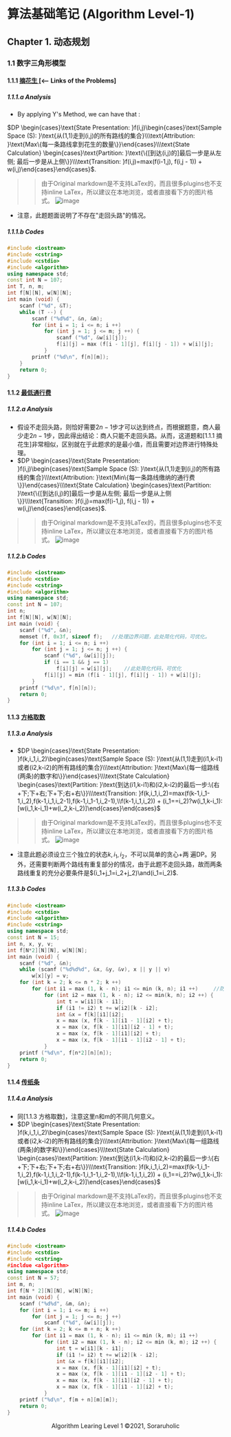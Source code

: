 # 算法基础笔记 (Algorithm Level-1) 

## Chapter 1. 动态规划

### 1.1 数字三角形模型

#### 1.1.1 [ 摘花生 ](https://www.acwing.com/problem/content/1017/) [<-- Links of the Problems]

##### 1.1.1.a Analysis

+ By applying Y's Method, we can have that :

$DP \begin{cases}\text{State Presentation: }f(i,j)\begin{cases}\text{Sample Space (S): }\text{从(1,1)走到(i,j)的所有路线的集合}\\\text{Attribution: }\text{Max\{每一条路线拿到花生的数量\}}\end{cases}\\\text{State Calculation} \begin{cases}\text{Partition: }\text{\{[到达(i,j)的]最后一步是从左侧; 最后一步是从上侧\}}\\\text{Transition: }f(i,j)=max(f(i-1,j), f(i,j - 1)) + w(i,j)\end{cases}\end{cases}$.
>> 由于Original markdown是不支持LaTex的，而且很多plugins也不支持inline LaTex，所以建议在本地浏览，或者直接看下方的图片格式。
>> ![image](https://user-images.githubusercontent.com/73734860/132600830-66f64009-fe44-49be-b77d-1446a0aaa8ab.png)


+ 注意，此题题面说明了不存在"走回头路"的情况。

##### 1.1.1.b Codes

```c++
#include <iostream>
#include <cstring>
#include <cstdio>
#include <algorithm>
using namespace std;
const int N = 107;
int T, n, m;
int f[N][N], w[N][N];
int main (void) {
    scanf ("%d", &T);
    while (T --) {
        scanf ("%d%d", &n, &m);
        for (int i = 1; i <= n; i ++)
            for (int j = 1; j <= m; j ++) {
                scanf ("%d", &w[i][j]);
                f[i][j] = max (f[i - 1][j], f[i][j - 1]) + w[i][j];
            }
        printf ("%d\n", f[n][m]);
    }
    return 0;
}
```



#### 1.1.2 [最低通行费](https://www.acwing.com/activity/content/problem/content/1257/)

##### 1.1.2.a Analysis 

+ 假设不走回头路，则恰好需要$2n-1$步才可以达到终点，而根据题意，商人最少走$2n-1$步，因此得出结论：商人只能不走回头路。从而，这道题和[1.1.1 摘花生]非常相似，区别就在于此题求的是最小值，而且需要对边界进行特殊处理。
+ $DP \begin{cases}\text{State Presentation: }f(i,j)\begin{cases}\text{Sample Space (S): }\text{从(1,1)走到(i,j)的所有路线的集合}\\\text{Attribution: }\text{Min\{每一条路线缴纳的通行费\}}\end{cases}\\\text{State Calculation} \begin{cases}\text{Partition: }\text{\{[到达(i,j)的]最后一步是从左侧; 最后一步是从上侧\}}\\\text{Transition: }f(i,j)=max(f(i-1,j), f(i,j - 1)) + w(i,j)\end{cases}\end{cases}$.
>> 由于Original markdown是不支持LaTex的，而且很多plugins也不支持inline LaTex，所以建议在本地浏览，或者直接看下方的图片格式。
>> ![image](https://user-images.githubusercontent.com/73734860/132600864-59a35d0f-4b3b-426a-923c-d26a641dfd4e.png)

##### 1.1.2.b Codes

```c++
#include <iostream>
#include <cstdio>
#include <cstring>
#include <algorithm>
using namespace std;
const int N = 107;
int n;
int f[N][N], w[N][N];
int main (void) {
    scanf ("%d", &n);
    memset (f, 0x3f, sizeof f);   //处理边界问题，此处简化代码，可优化。
    for (int i = 1; i <= n; i ++)
        for (int j = 1; j <= n; j ++) {
            scanf ("%d", &w[i][j]);
            if (i == 1 && j == 1) 
                f[i][j] = w[i][j];    //此处简化代码，可优化
            f[i][j] = min (f[i - 1][j], f[i][j - 1]) + w[i][j];
        }
    printf ("%d\n", f[n][n]);
    return 0;
}
```



#### 1.1.3 [方格取数](https://www.acwing.com/problem/content/1029/)

##### 1.1.3.a Analysis

+ $DP \begin{cases}\text{State Presentation: }f(k,i_1,i_2)\begin{cases}\text{Sample Space (S): }\text{从(1,1)走到(i1,k-i1)或者(i2,k-i2)的所有路线的集合}\\\text{Attribution: }\text{Max\{每一组路线(两条)的数字和\}}\end{cases}\\\text{State Calculation} \begin{cases}\text{Partition: }\text{到达(i1,k-i1)和(i2,k-i2)的最后一步:\{右+下;下+右;下+下;右+右\}}\\\text{Transition: }f(k,i_1,i_2)=max(f(k-1,i_1-1,i_2),f(k-1,i_1,i_2-1),f(k-1,i_1-1,i_2-1),\\f(k-1,i_1,i_2)) + (i_1==i_2)?w(i_1,k-i_1):[w(i_1,k-i_1)+w(i_2,k-i_2)]\end{cases}\end{cases}$
>> 由于Original markdown是不支持LaTex的，而且很多plugins也不支持inline LaTex，所以建议在本地浏览，或者直接看下方的图片格式。
>> ![image](https://user-images.githubusercontent.com/73734860/132600892-c873afa9-dd8e-47f8-a03c-b9b5734bfa20.png)

+ 注意此题必须设立三个独立的状态$k,i_1,i_2$，不可以简单的贪心+两 遍DP。另外，还需要判断两个路线有重复部分的情况，由于此题不走回头路，故而两条路线重复的充分必要条件是$(i_1+j_1=i_2+j_2)\and(i_1=i_2)$.

##### 1.1.3.b Codes

```c++
#include <iostream>
#include <cstdio>
#include <algorithm>
#include <cstring>
using namespace std;
const int N = 15;
int n, x, y, v;
int f[N*2][N][N], w[N][N];
int main (void) {
    scanf ("%d", &n);
    while (scanf ("%d%d%d", &x, &y, &v), x || y || v)
        w[x][y] = v;
    for (int k = 2; k <= n * 2; k ++)
        for (int i1 = max (1, k - n); i1 <= min (k, n); i1 ++)     //防止越界+去除多余循环
            for (int i2 = max (1, k - n); i2 <= min(k, n); i2 ++) {
                int t = w[i1][k - i1];
                if (i1 != i2) t += w[i2][k - i2];
                int &x = f[k][i1][i2];
                x = max (x, f[k - 1][i1 - 1][i2] + t);
                x = max (x, f[k - 1][i1][i2 - 1] + t);
                x = max (x, f[k - 1][i1][i2] + t);
                x = max (x, f[k - 1][i1 - 1][i2 - 1] + t);
            }
    printf ("%d\n", f[n*2][n][n]);
    return 0;
}
```



#### 1.1.4 [传纸条](https://www.acwing.com/problem/content/277/)

##### 1.1.4.a Analysis

+ 同[1.1.3 方格取数]，注意这里n和m的不同几何意义。
+ $DP \begin{cases}\text{State Presentation: }f(k,i_1,i_2)\begin{cases}\text{Sample Space (S): }\text{从(1,1)走到(i1,k-i1)或者(i2,k-i2)的所有路线的集合}\\\text{Attribution: }\text{Max\{每一组路线(两条)的数字和\}}\end{cases}\\\text{State Calculation} \begin{cases}\text{Partition: }\text{到达(i1,k-i1)和(i2,k-i2)的最后一步:\{右+下;下+右;下+下;右+右\}}\\\text{Transition: }f(k,i_1,i_2)=max(f(k-1,i_1-1,i_2),f(k-1,i_1,i_2-1),f(k-1,i_1-1,i_2-1),\\f(k-1,i_1,i_2)) + (i_1==i_2)?w(i_1,k-i_1):[w(i_1,k-i_1)+w(i_2,k-i_2)]\end{cases}\end{cases}$
>> 由于Original markdown是不支持LaTex的，而且很多plugins也不支持inline LaTex，所以建议在本地浏览，或者直接看下方的图片格式。
>> ![image](https://user-images.githubusercontent.com/73734860/132600892-c873afa9-dd8e-47f8-a03c-b9b5734bfa20.png)
##### 1.1.4.b Codes

``` c++
#include <iostream>
#include <cstdio>
#include <cstring>
#incldue <algorithm>
using namespace std;
const int N = 57;
int m, n;
int f[N * 2][N][N], w[N][N];
int main (void) {
    scanf ("%d%d", &m, &n);
    for (int i = 1; i <= m; i ++)
        for (int j = 1; j <= n; j ++)
            scanf ("%d", &w[i][j]);
    for (int k = 2; k <= m + n; k ++)
        for (int i1 = max (1, k - n); i1 <= min (k, m); i1 ++)
            for (int i2 = max (1, k - n); i2 <= min (k, m); i2 ++) {
                int t = w[i1][k - i1];
                if (i1 != i2) t += w[i2][k - i2];
                int &x = f[k][i1][i2];
                x = max (x, f[k - 1][i1][i2] + t);
                x = max (x, f[k - 1][i1 - 1][i2 - 1] + t);
                x = max (x, f[k - 1][i1][i2 - 1] + t);
                x = max (x, f[k - 1][i1 - 1][i2] + t);
            }
    printf ("%d\n", f[m + n][m][m]);
    return 0;
}
```


<footer style="text-align: center">
    Algorithm Learing Level 1 &copy;2021,  Soraruholic
</footer>

